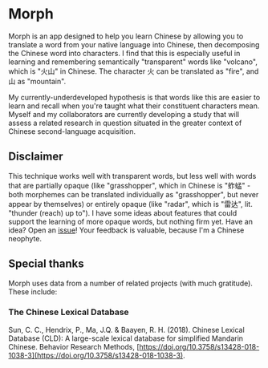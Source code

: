 # Morph

Morph is an app designed to help you learn Chinese by allowing you to translate a word from your native language into Chinese, then decomposing the Chinese word into characters. I find that this is especially useful in learning and remembering semantically "transparent" words like "volcano", which is "火山" in Chinese. The character 火 can be translated as "fire", and 山 as "mountain". 

My currently-underdeveloped hypothesis is that words like this are easier to learn and recall when you're taught what their constituent characters mean. Myself and my collaborators are currently developing a study that will assess a related research in question situated in the greater context of Chinese second-language acquisition.

## Disclaimer

This technique works well with transparent words, but less well with words that are partially opaque (like "grasshopper", which in Chinese is "蚱蜢" - both morphemes can be translated individually as "grasshopper", but never appear by themselves) or entirely opaque (like "radar", which is "雷达", lit. "thunder (reach) up to"). I have some ideas about features that could support the learning of more opaque words, but nothing firm yet. Have an idea? Open an [issue](https://github.com/jammerware/morph/issues/new)! Your feedback is valuable, because I'm a Chinese neophyte.

## Special thanks

Morph uses data from a number of related projects (with much gratitude). These include:

### The Chinese Lexical Database
Sun, C. C., Hendrix, P., Ma, J.Q. & Baayen, R. H. (2018). Chinese Lexical Database (CLD): A large-scale lexical database for simplified Mandarin Chinese. Behavior Research Methods, [https://doi.org/10.3758/s13428-018-1038-3](https://doi.org/10.3758/s13428-018-1038-3).